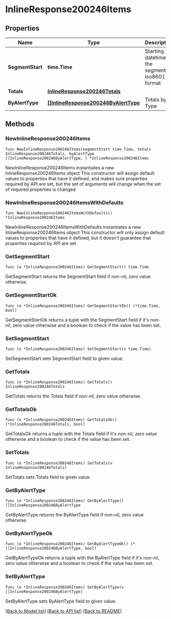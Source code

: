 # InlineResponse200246Items

## Properties

Name | Type | Description | Notes
------------ | ------------- | ------------- | -------------
**SegmentStart** | **time.Time** | Starting datetime of the segment in iso8601 format | 
**Totals** | [**InlineResponse200246Totals**](InlineResponse200246Totals.md) |  | 
**ByAlertType** | [**[]InlineResponse200246ByAlertType**](InlineResponse200246ByAlertType.md) | Totals by Type | 

## Methods

### NewInlineResponse200246Items

`func NewInlineResponse200246Items(segmentStart time.Time, totals InlineResponse200246Totals, byAlertType []InlineResponse200246ByAlertType, ) *InlineResponse200246Items`

NewInlineResponse200246Items instantiates a new InlineResponse200246Items object
This constructor will assign default values to properties that have it defined,
and makes sure properties required by API are set, but the set of arguments
will change when the set of required properties is changed

### NewInlineResponse200246ItemsWithDefaults

`func NewInlineResponse200246ItemsWithDefaults() *InlineResponse200246Items`

NewInlineResponse200246ItemsWithDefaults instantiates a new InlineResponse200246Items object
This constructor will only assign default values to properties that have it defined,
but it doesn't guarantee that properties required by API are set

### GetSegmentStart

`func (o *InlineResponse200246Items) GetSegmentStart() time.Time`

GetSegmentStart returns the SegmentStart field if non-nil, zero value otherwise.

### GetSegmentStartOk

`func (o *InlineResponse200246Items) GetSegmentStartOk() (*time.Time, bool)`

GetSegmentStartOk returns a tuple with the SegmentStart field if it's non-nil, zero value otherwise
and a boolean to check if the value has been set.

### SetSegmentStart

`func (o *InlineResponse200246Items) SetSegmentStart(v time.Time)`

SetSegmentStart sets SegmentStart field to given value.


### GetTotals

`func (o *InlineResponse200246Items) GetTotals() InlineResponse200246Totals`

GetTotals returns the Totals field if non-nil, zero value otherwise.

### GetTotalsOk

`func (o *InlineResponse200246Items) GetTotalsOk() (*InlineResponse200246Totals, bool)`

GetTotalsOk returns a tuple with the Totals field if it's non-nil, zero value otherwise
and a boolean to check if the value has been set.

### SetTotals

`func (o *InlineResponse200246Items) SetTotals(v InlineResponse200246Totals)`

SetTotals sets Totals field to given value.


### GetByAlertType

`func (o *InlineResponse200246Items) GetByAlertType() []InlineResponse200246ByAlertType`

GetByAlertType returns the ByAlertType field if non-nil, zero value otherwise.

### GetByAlertTypeOk

`func (o *InlineResponse200246Items) GetByAlertTypeOk() (*[]InlineResponse200246ByAlertType, bool)`

GetByAlertTypeOk returns a tuple with the ByAlertType field if it's non-nil, zero value otherwise
and a boolean to check if the value has been set.

### SetByAlertType

`func (o *InlineResponse200246Items) SetByAlertType(v []InlineResponse200246ByAlertType)`

SetByAlertType sets ByAlertType field to given value.



[[Back to Model list]](../README.md#documentation-for-models) [[Back to API list]](../README.md#documentation-for-api-endpoints) [[Back to README]](../README.md)


